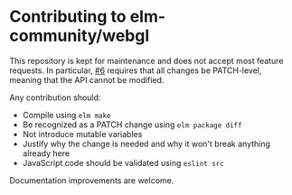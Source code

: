 # Contributing to elm-community/webgl

This repository is kept for maintenance and does not accept most feature requests. In particular, [#6](https://github.com/elm-community/elm-webgl/issues/6) requires that all
changes be PATCH-level, meaning that the API cannot be modified.

Any contribution should:
* Compile using `elm make`
* Be recognized as a PATCH change using `elm package diff`
* Not introduce mutable variables
* Justify why the change is needed and why it won't break anything already here
* JavaScript code should be validated using `eslint src`

Documentation improvements are welcome.
